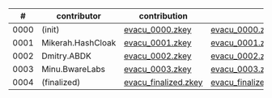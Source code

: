| # | contributor | contribution | transcript | attestation |
| --- | --- | --- | --- | --- |
| 0000 | (init) | [evacu_0000.zkey](https://storage.googleapis.com/trusted-setup.v1.zktrue-up.ts.finance/evacu_0000.zkey) | [evacu_0000.zkey.verification_transcript](https://storage.googleapis.com/trusted-setup.v1.zktrue-up.ts.finance/evacu_0000.zkey.verification_transcript) |  |
| 0001 | Mikerah.HashCloak | [evacu_0001.zkey](https://storage.googleapis.com/trusted-setup.v1.zktrue-up.ts.finance/evacu_0001.zkey) | [evacu_0001.zkey.verification_transcript](https://storage.googleapis.com/trusted-setup.v1.zktrue-up.ts.finance/evacu_0001.zkey.verification_transcript) | [Attestation](../attestations/HashCloak.attestation) |
| 0002 | Dmitry.ABDK | [evacu_0002.zkey](https://storage.googleapis.com/trusted-setup.v1.zktrue-up.ts.finance/evacu_0002.zkey) | [evacu_0002.zkey.verification_transcript](https://storage.googleapis.com/trusted-setup.v1.zktrue-up.ts.finance/evacu_0002.zkey.verification_transcript) | [Attestation](../attestations/ABDK.attestation) |
| 0003 | Minu.BwareLabs | [evacu_0003.zkey](https://storage.googleapis.com/trusted-setup.v1.zktrue-up.ts.finance/evacu_0003.zkey) | [evacu_0003.zkey.verification_transcript](https://storage.googleapis.com/trusted-setup.v1.zktrue-up.ts.finance/evacu_0003.zkey.verification_transcript) | [Attestation](../attestations/BwareLabs.attestation) |
| 0004 | (finalized) | [evacu_finalized.zkey](https://storage.googleapis.com/trusted-setup.v1.zktrue-up.ts.finance/evacu_finalized.zkey) | [evacu_finalized.zkey.verification_transcript](https://storage.googleapis.com/trusted-setup.v1.zktrue-up.ts.finance/evacu_finalized.zkey.verification_transcript) | [beacon_info](../beacon_info.md) |